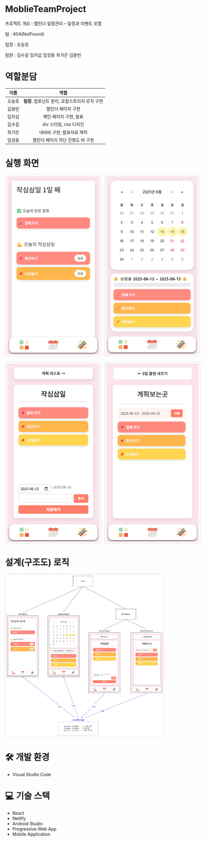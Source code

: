 # MoblieTeamProject

프로젝트 개요 : 캘린더 일정관리 – 일정과 이벤트 포함

팀 : 404(NotFound)

팀장 : 오승호

팀원 : 김수길 임지섭 임성용 최가은 김용빈

# 역할분담
| 이름 | 역할 |
| :---: | :---: |
| 오승호 | <b>팀장</b>, 컴포넌트 분리, 로컬스토리지 로직 구현 |
| 김용빈 | 캘린더 페이지 구현 |
| 임지섭 | 메인 페이지 구현, 발표 |
| 김수길 | div 스타일, css 디자인 |
| 최가은 | 네비바 구현, 발표자료 제작 |
| 임성용 | 캘린더 페이지 하단 진행도 바 구현 |

# 실행 화면
<div style="display: flex; gap: 10px;">
  <img src="https://github.com/Yuhan-404NotFound/MoblieTeamProject/blob/main/Img/MainCompo.png?raw=true" alt="일반 플레이 화면" style="width:300px; border: 1px solid #ddd; border-radius: 5px; padding: 5px;">
  <img src="https://github.com/Yuhan-404NotFound/MoblieTeamProject/blob/main/Img/CalendarCompo.png" alt="일반 플레이 화면" style="width:297px; border: 1px solid #ddd; border-radius: 5px; padding: 5px;">
</div>

<br>

<div style="display: flex; gap: 10px;">
  <img src="https://github.com/Yuhan-404NotFound/MoblieTeamProject/blob/main/Img/SetPlanCompo.png" alt="일반 플레이 화면" style="width:300px; border: 1px solid #ddd; border-radius: 5px; padding: 5px;">
  <img src="https://github.com/Yuhan-404NotFound/MoblieTeamProject/blob/main/Img/CheckPlanCompo.png" alt="일반 플레이 화면" style="width:300px; border: 1px solid #ddd; border-radius: 5px; padding: 5px;">
</div>

# 설계(구조도) 로직
 <img src="https://github.com/Yuhan-404NotFound/MoblieTeamProject/blob/main/struct/MobileFinalProject.drawio.png" alt="일반 플레이 화면" style="border: 1px solid #ddd; border-radius: 5px; padding: 5px;">

# 🛠️ 개발 환경
- Visual Studio Code<br>

# 💻 기술 스택
- React<br>
- Netlify<br>
- Android Studio<br>
- Progressive Web App<br>
- Mobile Application<br>
